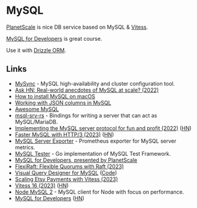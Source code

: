 # MySQL

[PlanetScale](planetscale.md) is nice DB service based on MySQL & [Vitess](https://vitess.io/).

[MySQL for Developers](https://planetscale.com/courses/mysql-for-developers/introduction/course-introduction) is great course.

Use it with [Drizzle ORM](https://github.com/drizzle-team/drizzle-orm).

## Links

- [MySync](https://github.com/yandex/mysync) - MySQL high-availability and cluster configuration tool.
- [Ask HN: Real-world anecdotes of MySQL at scale? (2022)](https://news.ycombinator.com/item?id=32994771)
- [How to install MySQL on macOS](https://flaviocopes.com/mysql-how-to-install/)
- [Working with JSON columns in MySQL](https://twitter.com/aarondfrancis/status/1600568712205041664)
- [Awesome MySQL](https://github.com/shlomi-noach/awesome-mysql)
- [msql-srv-rs](https://github.com/jonhoo/msql-srv) - Bindings for writing a server that can act as MySQL/MariaDB.
- [Implementing the MySQL server protocol for fun and profit (2022)](https://ochagavia.nl/blog/implementing-the-mysql-server-protocol-for-fun-and-profit/) ([HN](https://news.ycombinator.com/item?id=34094471))
- [Faster MySQL with HTTP/3 (2023)](https://planetscale.com/blog/faster-mysql-with-http3) ([HN](https://news.ycombinator.com/item?id=34247817))
- [MySQL Server Exporter](https://github.com/prometheus/mysqld_exporter) - Prometheus exporter for MySQL server metrics.
- [MySQL Tester](https://github.com/pingcap/mysql-tester) - Go implementation of MySQL Test Framework.
- [MySQL for Developers, presented by PlanetScale](https://planetscale.com/mysql-for-developers)
- [FlexiRaft: Flexible Quorums with Raft (2023)](https://www.cidrdb.org/cidr2023/papers/p83-yadav.pdf)
- [Visual Query Designer for MySQL](https://swapnilmj.github.io/web-vqd/) ([Code](https://codeberg.org/swapnilmj/web-vqd))
- [Scaling Etsy Payments with Vitess (2023)](https://www.etsy.com/codeascraft/scaling-etsy-payments-with-vitess-part-1--the-data-model)
- [Vitess 16 (2023)](https://planetscale.com/blog/announcing-vitess-16) ([HN](https://news.ycombinator.com/item?id=34972733))
- [Node MySQL 2](https://github.com/sidorares/node-mysql2) - MySQL client for Node with focus on performance.
- [MySQL for Developers](https://planetscale.com/courses/mysql-for-developers/introduction/course-introduction) ([HN](https://news.ycombinator.com/item?id=35247242))
